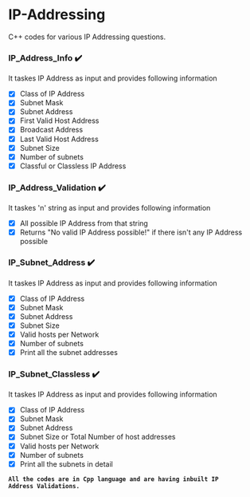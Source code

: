 # IP-Addressing
C++ codes for various IP Addressing questions.

### IP_Address_Info :heavy_check_mark:
It taskes IP Address as input and provides following information
- [x] Class of IP Address
- [x] Subnet Mask
- [x] Subnet Address
- [x] First Valid Host Address
- [x] Broadcast Address
- [x] Last Valid Host Address
- [x] Subnet Size
- [x] Number of subnets
- [x] Classful or Classless IP Address

### IP_Address_Validation :heavy_check_mark:
It taskes 'n' string as input and provides following information
- [x] All possible IP Address from that string
- [x] Returns "No valid IP Address possible!" if there isn't any IP Address possible

### IP_Subnet_Address :heavy_check_mark:
It taskes IP Address as input and provides following information
- [x] Class of IP Address
- [x] Subnet Mask
- [x] Subnet Address
- [x] Subnet Size
- [x] Valid hosts per Network
- [x] Number of subnets
- [x] Print all the subnet addresses

### IP_Subnet_Classless :heavy_check_mark:
It taskes IP Address as input and provides following information
- [x] Class of IP Address
- [x] Subnet Mask
- [x] Subnet Address
- [x] Subnet Size or Total Number of host addresses
- [x] Valid hosts per Network
- [x] Number of subnets
- [x] Print all the subnets in detail

<code><b>All the codes are in Cpp language and are having inbuilt IP Address Validations.</b></code>
